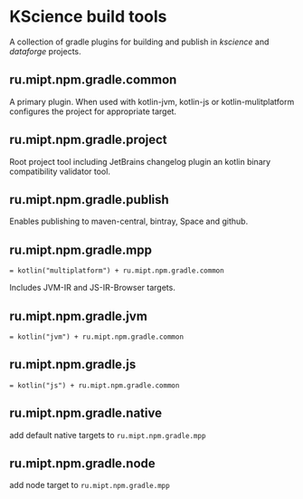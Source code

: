 # KScience build tools

A collection of gradle plugins for building and publish in *kscience* and *dataforge* projects.

## ru.mipt.npm.gradle.common
A primary plugin. When used with kotlin-jvm, kotlin-js or kotlin-mulitplatform configures the project for appropriate target.

## ru.mipt.npm.gradle.project
Root project tool including JetBrains changelog plugin an kotlin binary compatibility validator tool.

## ru.mipt.npm.gradle.publish
Enables publishing to maven-central, bintray, Space and github.

## ru.mipt.npm.gradle.mpp
`= kotlin("multiplatform") + ru.mipt.npm.gradle.common`

Includes JVM-IR and JS-IR-Browser targets.

## ru.mipt.npm.gradle.jvm
`= kotlin("jvm") + ru.mipt.npm.gradle.common`

## ru.mipt.npm.gradle.js
`= kotlin("js") + ru.mipt.npm.gradle.common`

## ru.mipt.npm.gradle.native
add default native targets to `ru.mipt.npm.gradle.mpp`

## ru.mipt.npm.gradle.node
add node target to `ru.mipt.npm.gradle.mpp`